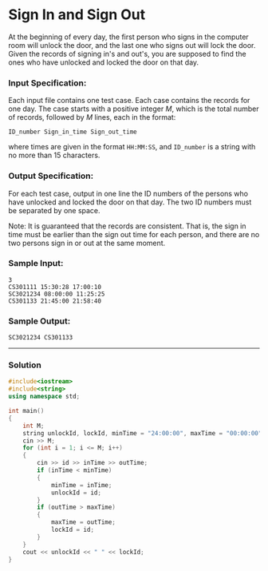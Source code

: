 # Sign In and Sign Out

At the beginning of every day, the first person who signs in the computer room will unlock the door, and the last one who signs out will lock the door. Given the records of signing in's and out's, you are supposed to find the ones who have unlocked and locked the door on that day.

### Input Specification:

Each input file contains one test case. Each case contains the records for one day. The case starts with a positive integer *M*, which is the total number of records, followed by *M* lines, each in the format:

```
ID_number Sign_in_time Sign_out_time
```

where times are given in the format `HH:MM:SS`, and `ID_number` is a string with no more than 15 characters.

### Output Specification:

For each test case, output in one line the ID numbers of the persons who have unlocked and locked the door on that day. The two ID numbers must be separated by one space.

Note: It is guaranteed that the records are consistent. That is, the sign in time must be earlier than the sign out time for each person, and there are no two persons sign in or out at the same moment.

### Sample Input:

```in
3
CS301111 15:30:28 17:00:10
SC3021234 08:00:00 11:25:25
CS301133 21:45:00 21:58:40
```

### Sample Output:

```out
SC3021234 CS301133
```

---

### Solution

```C++
#include<iostream>
#include<string>
using namespace std;

int main()
{
    int M;
    string unlockId, lockId, minTime = "24:00:00", maxTime = "00:00:00", id, inTime, outTime;
    cin >> M;
    for (int i = 1; i <= M; i++)
    {
        cin >> id >> inTime >> outTime;
        if (inTime < minTime)
        {
            minTime = inTime;
            unlockId = id;
        }
        if (outTime > maxTime)
        {
            maxTime = outTime;
            lockId = id;
        }
    }
    cout << unlockId << " " << lockId;
}
```

